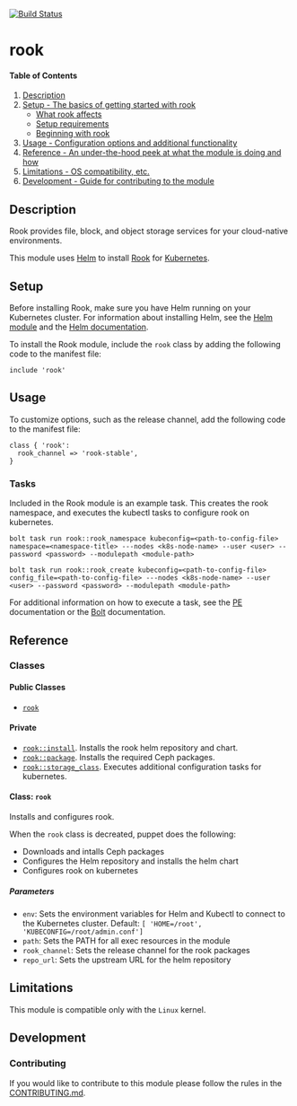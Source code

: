 [![Build Status](https://travis-ci.com/puppetlabs/puppetlabs-rook.svg?token=MxrBLrbY3Hry1qsacDQC&branch=master)](https://travis-ci.com/puppetlabs/puppetlabs-rook)

# rook

#### Table of Contents

1. [Description](#description)
1. [Setup - The basics of getting started with rook](#setup)
    * [What rook affects](#what-rook-affects)
    * [Setup requirements](#setup-requirements)
    * [Beginning with rook](#beginning-with-rook)
1. [Usage - Configuration options and additional functionality](#usage)
1. [Reference - An under-the-hood peek at what the module is doing and how](#reference)
1. [Limitations - OS compatibility, etc.](#limitations)
1. [Development - Guide for contributing to the module](#development)

## Description

Rook provides file, block, and object storage services for your cloud-native environments.

This module uses [Helm](https://helm.sh) to install [Rook](https://rook.io/) for [Kubernetes](https://kubernetes.io/).

## Setup

Before installing Rook, make sure you have Helm running on your Kubernetes cluster. For information about installing Helm, see the [Helm module](https://forge.puppet.com/puppetlabs/helm) and the [Helm documentation](https://docs.helm.sh/).

To install the Rook module, include the `rook` class by adding the following code to the manifest file:

```puppet
include 'rook'
```

## Usage

To customize options, such as the release channel, add the following code to the manifest file:

```puppet
class { 'rook':
  rook_channel => 'rook-stable',
}
```

### Tasks

Included in the Rook module is an example task. This creates the rook namespace, and executes the kubectl tasks to configure rook on kubernetes.

```puppet
bolt task run rook::rook_namespace kubeconfig=<path-to-config-file> namespace=<namespace-title> ---nodes <k8s-node-name> --user <user> --password <password> --modulepath <module-path>
```

```puppet
bolt task run rook::rook_create kubeconfig=<path-to-config-file> config_file=<path-to-config-file> ---nodes <k8s-node-name> --user <user> --password <password> --modulepath <module-path>
```

For additional information on how to execute a task, see the [PE](https://puppet.com/docs/pe/2017.3/orchestrator/running_tasks.html) documentation or the [Bolt](https://puppet.com/docs/bolt/latest/bolt.html) documentation.

## Reference

### Classes

#### Public Classes

* [`rook`](#::rook)

#### Private

* [`rook::install`](#::rook::install). Installs the rook helm repository and chart.
* [`rook::package`](#::rook::package). Installs the required Ceph packages.
* [`rook::storage_class`](#::rook::storage_class). Executes additional configuration tasks for kubernetes.

#### Class: `rook`

Installs and configures rook.

When the `rook` class is decreated, puppet does the following:
 * Downloads and intalls Ceph packages
 * Configures the Helm repository and installs the helm chart
 * Configures rook on kubernetes

##### Parameters

* `env`: Sets the environment variables for Helm and Kubectl to connect to the Kubernetes cluster. Default: `[ 'HOME=/root', 'KUBECONFIG=/root/admin.conf']`
* `path`: Sets the PATH for all exec resources in the module
* `rook_channel`: Sets the release channel for the rook packages
* `repo_url`: Sets the upstream URL for the helm repository

## Limitations

This module is compatible only with the `Linux` kernel.

## Development

### Contributing

If you would like to contribute to this module please follow the rules in the [CONTRIBUTING.md](https://github.com/puppetlabs/puppetlabs-rook/blob/master/CONTRIBUTING.md).
